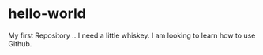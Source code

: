 # hello-world
My first Repository ...I need a little whiskey.
I am looking to learn how to use Github.

